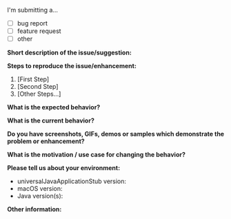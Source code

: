 I'm submitting a…

<!--
  Place an 'x' inside the square brackets like this [x]
  of the list item that matches your request.
  Delete the other unused list items. 
-->

- [ ] bug report
- [ ] feature request
- [ ] other

<!--
  If you checked 'other':
  Do you have a general question about how a feature works
  or would like to share an idea or a usecase for this project?
  THEN PLEASE use the >>DISCUSSION<< page of this project over at
  https://github.com/tofi86/universalJavaApplicationStub/discussions
-->


**Short description of the issue/suggestion:**



**Steps to reproduce the issue/enhancement:**

1. [First Step]
2. [Second Step]
3. [Other Steps...]


**What is the expected behavior?**



**What is the current behavior?**



**Do you have screenshots, GIFs, demos or samples which demonstrate the problem or enhancement?**



**What is the motivation / use case for changing the behavior?**



**Please tell us about your environment:**

- universalJavaApplicationStub version:
- macOS version:
- Java version(s):


**Other information:**

<!-- e.g. related issues, suggestions how to fix, links for us to have context, etc. -->



